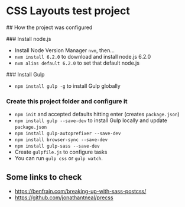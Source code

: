 # CSS Layouts test project

## How the project was configured

### Install node.js

* Install Node Version Manager `nvm`, then...
* `nvm install 6.2.0` to download and install node.js 6.2.0
* `nvm alias default 6.2.0` to set that default node.js

### Install Gulp

* `npm install gulp -g` to install Gulp globally

### Create this project folder and configure it

* `npm init` and accepted defaults hitting enter (creates `package.json`)
* `npm install gulp --save-dev` to install Gulp locally and update `package.json`
* `npm install gulp-autoprefixer --save-dev`
* `npm install browser-sync --save-dev`
* `npm install gulp-sass --save-dev`
* Create `gulpfile.js` to configure tasks
* You can run `gulp css` or `gulp watch`.

## Some links to check

* https://benfrain.com/breaking-up-with-sass-postcss/
* https://github.com/jonathantneal/precss

